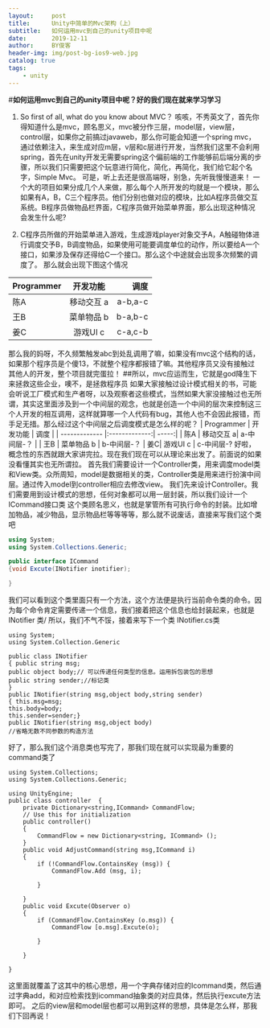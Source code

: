```yaml
---
layout:     post
title:      Unity中简单的Mvc架构（上）
subtitle:   如何运用mvc到自己的unity项目中呢
date:       2019-12-11
author:     BY俊客
header-img: img/post-bg-ios9-web.jpg
catalog: true
tags:
    - unity
---
```


#**如何运用mvc到自己的unity项目中呢？好的我们现在就来学习学习**

1. So first of all, what do you know about MVC？
咳咳，不秀英文了，首先你得知道什么是mvc，顾名思义，mvc被分作三层，model层，view层，control层，如果你之前搞过javaweb，那么你可能会知道一个spring mvc，通过依赖注入，来生成对应m层，v层和c层进行开发，当然我们这里不会利用spring，首先在unity开发无需要spring这个偏前端的工作能够前后端分离的步骤，所以我们只需要把这个玩意进行简化，简化，再简化，我们给它起个名字，Simple Mvc。
可是，听上去还是很高端呀，别急，先听我慢慢道来！
一个大的项目如果分成几个人来做，那么每个人所开发的均就是一个模块，那么如果有A，B，C三个程序员。他们分别也做对应的模块，比如A程序员做交互系统。B程序员做物品栏界面，C程序员做开始菜单界面，那么出现这种情况会发生什么呢?


1. C程序员所做的开始菜单进入游戏，生成游戏player对象交予A，A触碰物体进行调度交予B，B调度物品，如果使用可能要调度单位的动作，所以要给A一个接口，如果涉及保存还得给C一个接口。那么这个中途就会出现多次频繁的调度了。
那么就会出现下图这个情况

| Programmer       | 开发功能           | 调度  |
| ------------- |:-------------:| -----:|
| 陈A      | 移动交互 a| a-b,a-c |
| 王B      | 菜单物品 b     |  b-a,b-c |
| 姜C| 游戏UI c  |    c-a,c-b 

那么我的妈呀，不久频繁触发abc到处乱调用了嘛，如果没有mvc这个结构的话，如果那个程序员是个傻13，不就整个程序都报错了嘛。其他程序员又没有接触过其他人的开发，整个项目就完蛋拉！
##所以，mvc应运而生，它就是god降生下来拯救这些企业，噢不，是拯救程序员
如果大家接触过设计模式相关的书，可能会听说工厂模式和生产者呀，以及观察者这些模式，当然如果大家没接触过也无所谓，其实这里面涉及到一个中间层的观念，也就是创造一个中间的层次来控制这三个人开发的相互调用，这样就算哪一个人代码有bug，其他人也不会因此报错，而手足无措。那么经过这个中间层之后调度模式是怎么样的呢？
| Programmer       | 开发功能           | 调度  |
| ------------- |:-------------:| -----:|
| 陈A      | 移动交互 a| a-中间层-？ |
| 王B      | 菜单物品 b     |  b-中间层-？
| 姜C| 游戏UI c  |    c-中间层-?
好啦，概念性的东西就跟大家讲完拉。现在我们现在可以从理论来出发了。前面说的如果没看懂其实也无所谓拉。
首先我们需要设计一个Controller类，用来调度model类和View类。众所周知，model是数据相关的类，Controller类是用来进行扮演中间层。通过传入model到controller相应去修改view。
我们先来设计Controller。我们需要用到设计模式的思想，任何对象都可以用一层封装，所以我们设计一个ICommand接口类
这个类顾名思义，也就是掌管所有可执行命令的封装。比如增加物品，减少物品，显示物品栏等等等等，那么就不说废话，直接来写我们这个类吧
```c#
using System;
using System.Collections.Generic;

public interface ICommand
{void Excute(INotifier inotifier);

}
```
我们可以看到这个类里面只有一个方法，这个方法便是执行当前命令类的命令。因为每个命令肯定需要传递一个信息，我们接着把这个信息也给封装起来，也就是INotifier 类/
所以，我们不气不馁，接着来写下一个类
INotifier.cs类
```
using System;
using System.Collection.Generic

public class INotifier
{ public string msg;
public object body;// 可以传递任何类型的信息。运用拆包装包的思想
public string sender;//标记类
}
public INotifier(string msg,object body,string sender)
{ this.msg=msg;
this.body=body;
this.sender=sender;}
public INotifier(string msg,object body)
//省略无数不同参数的构造方法
```
好了，那么我们这个消息类也写完了，那我们现在就可以实现最为重要的command类了
```
using System.Collections;
using System.Collections.Generic;

using UnityEngine;
public class controller  {
	private Dictionary<string,ICommand> CommandFlow;
	// Use this for initialization
	public controller()
	{
		CommandFlow = new Dictionary<string, ICommand> ();
	}
	public void AdjustCommand(string msg,ICommand i)
	{
		if (!CommandFlow.ContainsKey (msg)) {
			CommandFlow.Add (msg, i);
		
		}

	}
	public void Excute(Observer o)
	{
		if (CommandFlow.ContainsKey (o.msg)) {
			CommandFlow [o.msg].Excute(o);
		
		}

	}

}

```
这里面就覆盖了这其中的核心思想，用一个字典存储对应的Icommand类，然后通过字典add，和对应检索找到icommand抽象类的对应具体，然后执行excute方法即可。
之后的view层和model层也都可以用到这样的思想，具体是怎么样，那我们下回再说！
